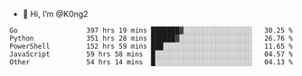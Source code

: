 - 👋 Hi, I’m @K0ng2

<!--START_SECTION:waka-->

```text
Go                 397 hrs 19 mins ███████▓░░░░░░░░░░░░░░░░░   30.25 %
Python             351 hrs 28 mins ██████▓░░░░░░░░░░░░░░░░░░   26.76 %
PowerShell         152 hrs 59 mins ███░░░░░░░░░░░░░░░░░░░░░░   11.65 %
JavaScript         59 hrs 58 mins  █░░░░░░░░░░░░░░░░░░░░░░░░   04.57 %
Other              54 hrs 14 mins  █░░░░░░░░░░░░░░░░░░░░░░░░   04.13 %
```

<!--END_SECTION:waka-->
